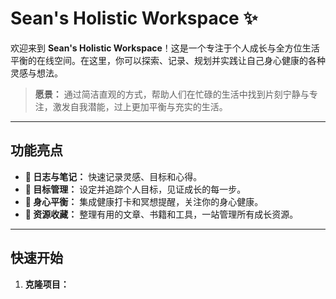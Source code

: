 # Sean's Holistic Workspace ✨

欢迎来到 **Sean's Holistic Workspace**！这是一个专注于个人成长与全方位生活平衡的在线空间。在这里，你可以探索、记录、规划并实践让自己身心健康的各种灵感与想法。

> **愿景：** 通过简洁直观的方式，帮助人们在忙碌的生活中找到片刻宁静与专注，激发自我潜能，过上更加平衡与充实的生活。

---

## 功能亮点

- **📝 日志与笔记：** 快速记录灵感、目标和心得。
- **🎯 目标管理：** 设定并追踪个人目标，见证成长的每一步。
- **💆 身心平衡：** 集成健康打卡和冥想提醒，关注你的身心健康。
- **🔗 资源收藏：** 整理有用的文章、书籍和工具，一站管理所有成长资源。

---

## 快速开始

1. **克隆项目：**
